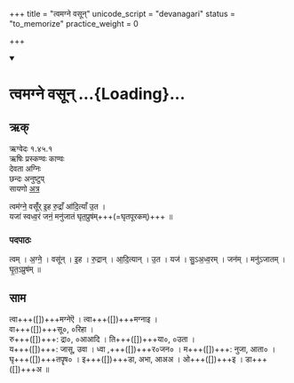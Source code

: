+++
title = "त्वमग्ने वसून्"
unicode_script = "devanagari"
status = "to_memorize"
practice_weight = 0

+++
<div class="js_include" includetitle="false" newlevelforh1="1" unfilled url="/vedAH_sAma/paravastu-saama/devaH/agniH/tvam_agne_vasUn/">
<details open><summary><h1>त्वमग्ने वसून् ...{Loading}...</h1></summary>

## ऋक्
ऋग्वेदः  १.४५.१  
ऋषिः  प्रस्कण्वः काण्वः  
देवता  अग्निः  
छन्दः  अनुष्टुप्  
सायणो [अत्र](http://rigveda.sanatana.in/describe/rikMandala/001.045.001)

त्वम॑ग्ने॒ वसूँ॑र् इ॒ह रु॒द्राँ आ॑दि॒त्याँ उ॒त ।  
यजा॑ स्वध्व॒रं जनं॒ मनु॑जातं घृत॒प्रुष॑म्+++(=घृतपूरकम्)+++ ॥

### पदपाठः
त्वम् । अ॒ग्ने॒ । वसू॑न् । इ॒ह । रु॒द्रान् । आ॒दि॒त्यान् । उ॒त ।
यज॑ । सु॒ऽअ॒ध्व॒रम् । जन॑म् । मनु॑ऽजातम् । घृ॒त॒ऽप्रुष॑म् ॥

## साम
<div caption="रामानुजार्यः 1974 " class="audioEmbed" src="https://archive
.org/download/jaiminIya-sAma-gAna-paravastu-tradition-rAmAnuja/tvam-agne-vasUn.mp3"></div>
<div caption="गोपालार्यः 2015  " class="audioEmbed" src="https://archive
.org/download/jaiminIya-sAma-gAna-paravastu-tradition-gopAla-2015/tvam-agne-vasUn.mp3"></div>

त्वा+++([])+++मग्नेऎ । त्वा+++([])+++मग्नाइ ।  
वा+++([])+++सू०, ०रिहा ।  
रु+++([])+++: द्रा०, ०आआदि ।   ति+++([])+++या०, ०उता ।  
य+++([])+++: जासू, उवा । ध्वा ,+++([])+++र०जन० । म+++([])+++: नुजा, आता० । घृ+++([])+++तपॄष० । इ+++([])+++डा, अभा, आअअ । ओ+++([])+++इ । डा+++([])+++अ ॥
</details>
</div>
